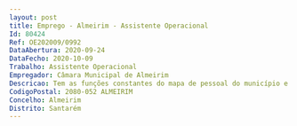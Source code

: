 ```yaml
--- 
layout: post
title: Emprego - Almeirim - Assistente Operacional
Id: 80424
Ref: OE202009/0992
DataAbertura: 2020-09-24
DataFecho: 2020-10-09
Trabalho: Assistente Operacional
Empregador: Câmara Municipal de Almeirim
Descricao: Tem as funções constantes do mapa de pessoal do município e no Regulamento de Organização dos Serviços Municipais, nomeadamente A)Executar tarefas de apoio elementares e simples, não especificadas, de caráter manual, indispensáveis ao funcionamento dos órgãos e serviços, podendo comportar esforço físico e conhecimentos práticos B)Assegurar a limpeza e conservação das instalações municipais e vias públicas C)Assegurar o bom funcionamento e condições de utilização das instalação e equipamentos municipais D)Colaborar nos trabalhos auxiliares de montagem, desmontagem e conservação de equipamentos E)Auxiliar a execução de cargas e descargas F)Realizar tarefas de arrumação e distribuição  G)Ser responsável pelos equipamentos sob a sua guarda e pela sua correta utilização, procedendo, quando necessário, à sua manutenção e reparação H)Zelar pelo cumprimento das regras e regulamentos em vigor por parte dos utentes I)Exerce as demais funções, procedimentos, tarefas ou atribuições que lhe são cometidas por lei, deliberação, despacho ou determinação superior, sendo exigida a escolaridade mínima obrigatória.
CodigoPostal: 2080-052 ALMEIRIM
Concelho: Almeirim
Distrito: Santarém
--- 
```


